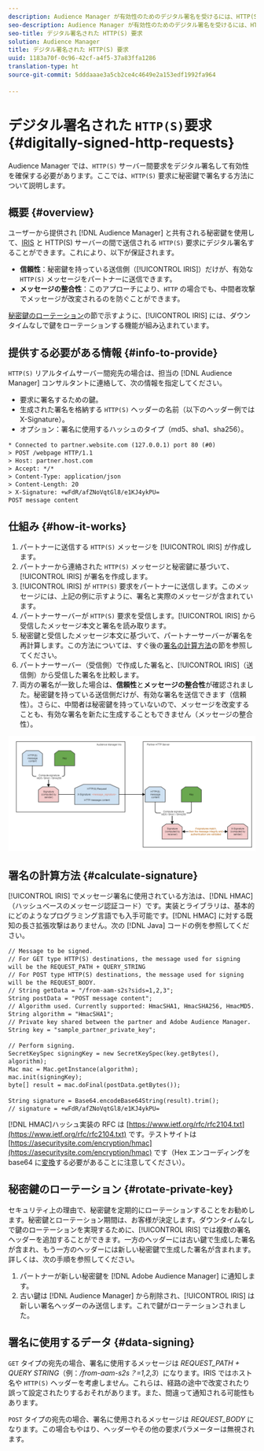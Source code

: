 ```yaml
---
description: Audience Manager が有効性のためのデジタル署名を受けるには、HTTP(S) サーバー間リクエストが必要です。ここでは、HTTP 要求に秘密鍵で署名する方法について説明します。
seo-description: Audience Manager が有効性のためのデジタル署名を受けるには、HTTP(S) サーバー間リクエストが必要です。ここでは、HTTP(S) 要求に秘密鍵で署名する方法について説明します。
seo-title: デジタル署名された HTTP(S) 要求
solution: Audience Manager
title: デジタル署名された HTTP(S) 要求
uuid: 1183a70f-0c96-42cf-a4f5-37a83ffa1286
translation-type: ht
source-git-commit: 5dddaaae3a5cb2ce4c4649e2a153edf1992fa964

---
```



# デジタル署名された `HTTP(S)`要求 {#digitally-signed-http-requests}

Audience Manager では、`HTTP(S)` サーバー間要求をデジタル署名して有効性を確保する必要があります。ここでは、`HTTP(S)` 要求に秘密鍵で署名する方法について説明します。

## 概要 {#overview}

<!-- digitally_signed_http_requests.xml -->

ユーザーから提供され [!DNL Audience Manager] と共有される秘密鍵を使用して、[IRIS](../../../reference/system-components/components-data-action.md#iris) と HTTP(S) サーバーの間で送信される `HTTP(S)` 要求にデジタル署名することができます。これにより、以下が保証されます。

* **信頼性**：秘密鍵を持っている送信側（[!UICONTROL IRIS]）だけが、有効な `HTTP(S)` メッセージをパートナーに送信できます。
* **メッセージの整合性**：このアプローチにより、`HTTP` の場合でも、中間者攻撃でメッセージが改変されるのを防ぐことができます。

[秘密鍵のローテーション](../../../integration/receiving-audience-data/real-time-outbound-transfers/digitally-signed-http-requests.md#rotate-private-key)の節で示すように、[!UICONTROL IRIS] には、ダウンタイムなしで鍵をローテーションする機能が組み込まれています。

## 提供する必要がある情報 {#info-to-provide}

`HTTP(S)` リアルタイムサーバー間宛先の場合は、担当の [!DNL Audience Manager] コンサルタントに連絡して、次の情報を指定してください。

* 要求に署名するための鍵。
* 生成された署名を格納する `HTTP(S)` ヘッダーの名前（以下のヘッダー例では X-Signature）。
* オプション：署名に使用するハッシュのタイプ（md5、sha1、sha256）。

```
* Connected to partner.website.com (127.0.0.1) port 80 (#0)
> POST /webpage HTTP/1.1
> Host: partner.host.com
> Accept: */*
> Content-Type: application/json
> Content-Length: 20
> X-Signature: +wFdR/afZNoVqtGl8/e1KJ4ykPU=
POST message content
```

## 仕組み {#how-it-works}

1. パートナーに送信する `HTTP(S)` メッセージを [!UICONTROL IRIS] が作成します。
1. パートナーから連絡された `HTTP(S)` メッセージと秘密鍵に基づいて、[!UICONTROL IRIS] が署名を作成します。
1. [!UICONTROL IRIS] が `HTTP(S)` 要求をパートナーに送信します。このメッセージには、上記の例に示すように、署名と実際のメッセージが含まれています。
1. パートナーサーバーが `HTTP(S)` 要求を受信します。[!UICONTROL IRIS] から受信したメッセージ本文と署名を読み取ります。
1. 秘密鍵と受信したメッセージ本文に基づいて、パートナーサーバーが署名を再計算します。この方法については、すぐ後の[署名の計算方法](../../../integration/receiving-audience-data/real-time-outbound-transfers/digitally-signed-http-requests.md#calculate-signature)の節を参照してください。
1. パートナーサーバー（受信側）で作成した署名と、[!UICONTROL IRIS]（送信側）から受信した署名を比較します。
1. 両方の署名が一致した場合は、**信頼性**&#x200B;と&#x200B;**メッセージの整合性**&#x200B;が確認されました。秘密鍵を持っている送信側だけが、有効な署名を送信できます（信頼性）。さらに、中間者は秘密鍵を持っていないので、メッセージを改変することも、有効な署名を新たに生成することもできません（メッセージの整合性）。

![](assets/iris-digitally-sign-http-request.png)

## 署名の計算方法 {#calculate-signature}

[!UICONTROL IRIS] でメッセージ署名に使用されている方法は、[!DNL HMAC]（ハッシュベースのメッセージ認証コード）です。実装とライブラリは、基本的にどのようなプログラミング言語でも入手可能です。[!DNL HMAC] に対する既知の長さ拡張攻撃はありません。次の [!DNL Java] コードの例を参照してください。

```
// Message to be signed.
// For GET type HTTP(S) destinations, the message used for signing will be the REQUEST_PATH + QUERY_STRING
// For POST type HTTP(S) destinations, the message used for signing will be the REQUEST_BODY.
// String getData = "/from-aam-s2s?sids=1,2,3";
String postData = "POST message content";
// Algorithm used. Currently supported: HmacSHA1, HmacSHA256, HmacMD5.
String algorithm = "HmacSHA1";
// Private key shared between the partner and Adobe Audience Manager.
String key = "sample_partner_private_key";
  
// Perform signing.
SecretKeySpec signingKey = new SecretKeySpec(key.getBytes(), algorithm);
Mac mac = Mac.getInstance(algorithm);
mac.init(signingKey);
byte[] result = mac.doFinal(postData.getBytes());
  
String signature = Base64.encodeBase64String(result).trim(); 
// signature = +wFdR/afZNoVqtGl8/e1KJ4ykPU=
```

[!DNL HMAC]ハッシュ実装の RFC は [https://www.ietf.org/rfc/rfc2104.txt](https://www.ietf.org/rfc/rfc2104.txt) です。テストサイトは [https://asecuritysite.com/encryption/hmac](https://asecuritysite.com/encryption/hmac) です（Hex エンコーディングを base64 に[変換](https://tomeko.net/online_tools/hex_to_base64.php?lang=en)する必要があることに注意してください）。

## 秘密鍵のローテーション {#rotate-private-key}

セキュリティ上の理由で、秘密鍵を定期的にローテーションすることをお勧めします。秘密鍵とローテーション期間は、お客様が決定します。ダウンタイムなしで鍵のローテーションを実現するために、[!UICONTROL IRIS] では複数の署名ヘッダーを追加することができます。一方のヘッダーには古い鍵で生成した署名が含まれ、もう一方のヘッダーには新しい秘密鍵で生成した署名が含まれます。詳しくは、次の手順を参照してください。

1. パートナーが新しい秘密鍵を [!DNL Adobe Audience Manager] に通知します。
1. 古い鍵は [!DNL Audience Manager] から削除され、[!UICONTROL IRIS] は新しい署名ヘッダーのみ送信します。これで鍵がローテーションされました。

## 署名に使用するデータ {#data-signing}

`GET` タイプの宛先の場合、署名に使用するメッセージは *REQUEST_PATH + QUERY STRING*（例：*/from-aam-s2s？=1,2,3*）になります。IRIS ではホスト名や `HTTP(S)` ヘッダーを考慮しません。これらは、経路の途中で改変されたり誤って設定されたりするおそれがあります。また、間違って通知される可能性もあります。

`POST` タイプの宛先の場合、署名に使用されるメッセージは *REQUEST_BODY* になります。この場合もやはり、ヘッダーやその他の要求パラメーターは無視されます。
